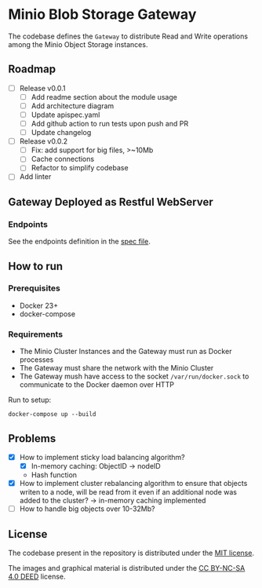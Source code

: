# Minio Blob Storage Gateway

The codebase defines the `Gateway` to distribute Read and Write operations among the Minio Object Storage instances.

## Roadmap

- [ ] Release v0.0.1
    - [ ] Add readme section about the module usage
    - [ ] Add architecture diagram
    - [ ] Update apispec.yaml
    - [ ] Add github action to run tests upon push and PR
    - [ ] Update changelog
- [ ] Release v0.0.2
  - [ ] Fix: add support for big files, >~10Mb
  - [ ] Cache connections
  - [ ] Refactor to simplify codebase
- [ ] Add linter

## Gateway Deployed as Restful WebServer

### Endpoints

See the endpoints definition in the [spec file](pkg/gateway/restfulhandler/apispec.yaml).

## How to run 

### Prerequisites

- Docker 23+
- docker-compose 

### Requirements 

- The Minio Cluster Instances and the Gateway must run as Docker processes
- The Gateway must share the network with the Minio Cluster
- The Gateway mush have access to the socket `/var/run/docker.sock` to communicate to the Docker daemon over HTTP

Run to setup: 

```
docker-compose up --build
```

## Problems

- [x] How to implement sticky load balancing algorithm?
  - [x] In-memory caching: ObjectID -> nodeID
  - Hash function
- [x] How to implement cluster rebalancing algorithm to ensure that objects writen to a node, will be read from it even
  if an additional node was added to the cluster? -> in-memory caching implemented
- [ ] How to handle big objects over 10-32Mb?

## License

The codebase present in the repository is distributed under the [MIT license](LICENSE).

The images and graphical material is distributed under the [CC BY-NC-SA 4.0 DEED](https://creativecommons.org/licenses/by-nc-sa/4.0/) license.
